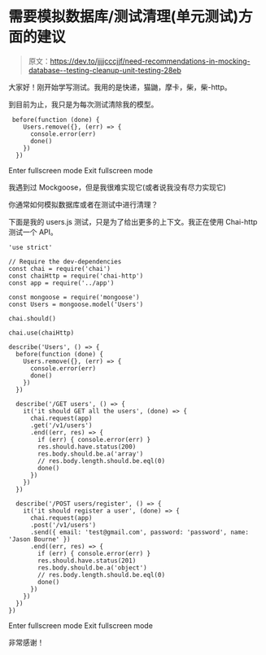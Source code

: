 # 需要模拟数据库/测试清理(单元测试)方面的建议

> 原文：<https://dev.to/jjjjcccjjf/need-recommendations-in-mocking-database--testing-cleanup-unit-testing-28eb>

大家好！刚开始学写测试。我用的是快递，猫鼬，摩卡，柴，柴-http。

到目前为止，我只是为每次测试清除我的模型。

```
 before(function (done) {
    Users.remove({}, (err) => {
      console.error(err)
      done()
    })
  }) 
```

Enter fullscreen mode Exit fullscreen mode

我遇到过 Mockgoose，但是我很难实现它(或者说我没有尽力实现它)

你通常如何模拟数据库或者在测试中进行清理？

下面是我的 users.js 测试，只是为了给出更多的上下文。我正在使用 Chai-http 测试一个 API。

```
'use strict'

// Require the dev-dependencies
const chai = require('chai')
const chaiHttp = require('chai-http')
const app = require('../app')

const mongoose = require('mongoose')
const Users = mongoose.model('Users')

chai.should()

chai.use(chaiHttp)

describe('Users', () => {
  before(function (done) {
    Users.remove({}, (err) => {
      console.error(err)
      done()
    })
  })

  describe('/GET users', () => {
    it('it should GET all the users', (done) => {
      chai.request(app)
      .get('/v1/users')
      .end((err, res) => {
        if (err) { console.error(err) }
        res.should.have.status(200)
        res.body.should.be.a('array')
        // res.body.length.should.be.eql(0)
        done()
      })
    })
  })

  describe('/POST users/register', () => {
    it('it should register a user', (done) => {
      chai.request(app)
      .post('/v1/users')
      .send({ email: 'test@gmail.com', password: 'password', name: 'Jason Bourne' })
      .end((err, res) => {
        if (err) { console.error(err) }
        res.should.have.status(201)
        res.body.should.be.a('object')
        // res.body.length.should.be.eql(0)
        done()
      })
    })
  })
}) 
```

Enter fullscreen mode Exit fullscreen mode

非常感谢！